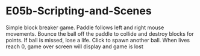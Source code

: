 # E05b-Scripting-and-Scenes

Simple block breaker game. Paddle follows left and right mouse movements. Bounce the ball off the paddle to collide and destroy blocks for points. If ball is missed, lose a life. Click to spawn another ball. When lives reach 0, game over screen will display and game is lost